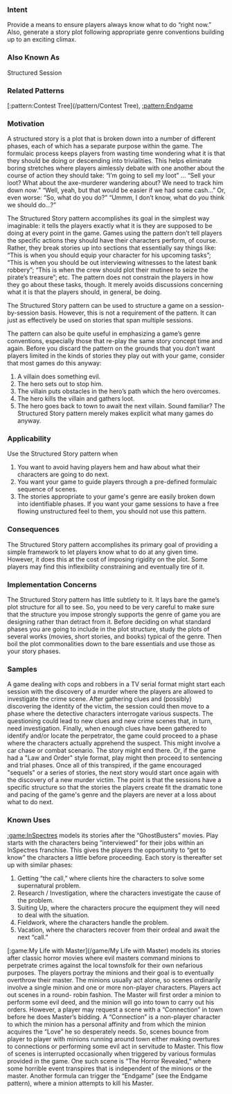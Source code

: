 ### Intent

Provide a means to ensure players always know what to do “right now.” Also, generate
a story plot following appropriate genre conventions building up to an exciting climax.

### Also Known As

Structured Session

### Related Patterns

[:pattern:Contest Tree](/pattern/Contest Tree), [:pattern:Endgame](/pattern/Endgame)

### Motivation

A structured story is a plot that is broken down into a number of different phases, each
of which has a separate purpose within the game. The formulaic process keeps players
from wasting time wondering what it is that they should be doing or descending into
trivialities. This helps eliminate boring stretches where players aimlessly debate with
one another about the course of action they should take: “I’m going to sell my loot” …
“Sell your loot? What about the axe-murderer wandering about? We need to track him
down *now*.” “Well, yeah, but that would be easier if we had some cash…” Or, even
worse: “So, what do you do?” “Ummm, I don’t know, what do *you* think we should
do…?”

The Structured Story pattern accomplishes its goal in the simplest way imaginable: it
tells the players exactly what it is they are supposed to be doing at every point in the
game. Games using the pattern don’t tell players the specific actions they should have
their characters perform, of course. Rather, they break stories up into sections that
essentially say things like: “This is when you should equip your character for his
upcoming tasks”; “This is when you should be out interviewing witnesses to the latest
bank robbery”; “This is when the crew should plot their mutinee to seize the pirate’s
treasure”; etc. The pattern does not constrain the players in how they go about these
tasks, though. It merely avoids discussions concerning what it is that the players
should, in general, be doing.

The Structured Story pattern can be used to structure a game on a session-by-session
basis. However, this is not a requirement of the pattern. It can just as effectively be
used on stories that span multiple sessions.

The pattern can also be quite useful in emphasizing a game’s genre conventions,
especially those that re-play the same story concept time and again. Before you discard
the pattern on the grounds that you don’t want players limited in the kinds of stories
they play out with your game, consider that most games do this anyway:

 1.  A villain does something evil.
 2.  The hero sets out to stop him.
 3.  The villain puts obstacles in the hero’s path which the hero overcomes.
 4.  The hero kills the villain and gathers loot.
 5.  The hero goes back to town to await the next villain.
Sound familiar? The Structured Story pattern merely makes explicit what many games
do anyway.

### Applicability

Use the Structured Story pattern when
 1.  You want to avoid having players hem and haw about what their characters are going to do next.
 2.  You want your game to guide players through a pre-defined formulaic sequence of scenes.
 3.  The stories appropriate to your game's genre are easily broken down into identifiable phases.
If you want your game sessions to have a free flowing unstructured feel to them, you
should not use this pattern.

### Consequences

The Structured Story pattern accomplishes its primary goal of providing a simple
framework to let players know what to do at any given time. However, it does this at
the cost of imposing rigidity on the plot. Some players may find this inflexibility
constraining and eventually tire of it.

### Implementation Concerns

The Structured Story pattern has little subtlety to it. It lays bare the game’s plot
structure for all to see. So, you need to be very careful to make sure that the structure
you impose strongly supports the genre of game you are designing rather than detract
from it. Before deciding on what standard phases you are going to include in the plot
structure, study the plots of several works (movies, short stories, and books) typical of
the genre. Then boil the plot commonalities down to the bare essentials and use those
as your story phases.

### Samples

A game dealing with cops and robbers in a TV serial format might start each session
with the discovery of a murder where the players are allowed to investigate the crime
scene. After gathering clues and (possibly) discovering the identity of the victim, the
session could then move to a phase where the detective characters interrogate various
suspects. The questioning could lead to new clues and new crime scenes that, in turn,
need investigation. Finally, when enough clues have been gathered to identify and/or
locate the perpetrator, the game could proceed to a phase where the characters actually
apprehend the suspect. This might involve a car chase or combat scenario. The story
might end there. Or, if the game had a "Law and Order" style format, play might then
proceed to sentencing and trial phases. Once all of this transpired, if the game
encouraged "sequels" or a series of stories, the next story would start once again with
the discovery of a new murder victim. The point is that the sessions have a specific
structure so that the stories the players create fit the dramatic tone and pacing of the
game's genre and the players are never at a loss about what to do next.

### Known Uses

[:game:InSpectres](/game/InSpectres) models its stories after the “GhostBusters” movies. Play starts with the
characters being “interviewed” for their jobs within an InSpectres franchise. This gives
the players the opportunity to “get to know” the characters a little before proceeding.
Each story is thereafter set up with similar phases:
 1.  Getting “the call,” where clients hire the characters to solve some supernatural problem.
 2.  Research / Investigation, where the characters investigate the cause of the problem.
 3.  Suiting Up, where the characters procure the equipment they will need to deal with the situation.
 4.  Fieldwork, where the characters handle the problem.
 5.  Vacation, where the characters recover from their ordeal and await the next “call.”

[:game:My Life with Master](/game/My Life with Master) models its stories after classic horror movies where evil masters
command minions to perpetrate crimes against the local townsfolk for their own
nefarious purposes. The players portray the minions and their goal is to eventually
overthrow their master. The minions usually act alone, so scenes ordinarily involve a
single minion and one or more non-player characters. Players act out scenes in a round-
robin fashion. The Master will first order a minion to perform some evil deed, and the
minion will go into town to carry out his orders. However, a player may request a scene
with a “Connection” in town before he does Master’s bidding. A “Connection” is a
non-player character to which the minion has a personal affinity and from which the
minion acquires the “Love” he so desperately needs. So, scenes bounce from player to
player with minions running around town either making overtures to connections or
performing some evil act in servitude to Master. This flow of scenes is interrupted
occasionally when triggered by various formulas provided in the game. One such scene
is “The Horror Revealed,” where some horrible event transpires that is independent of
the minions or the master. Another formula can trigger the “Endgame” (see the
Endgame pattern), where a minion attempts to kill his Master.

